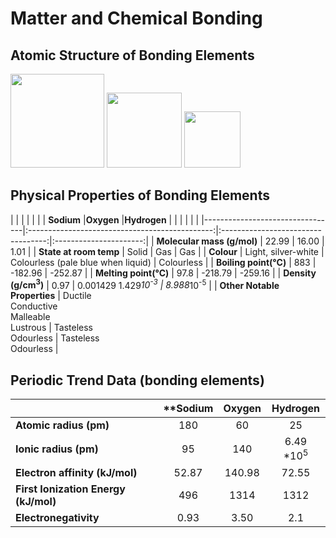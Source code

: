 # Matter and Chemical Bonding

## Atomic Structure of Bonding Elements

<img src="https://upload.wikimedia.org/wikipedia/commons/thumb/8/87/Electron_shell_011_Sodium_-_no_label.svg/240px-Electron_shell_011_Sodium_-_no_label.svg.png" width="150"/> <img src="https://useruploads.socratic.org/49kBkbYKRkeES4XK0hUF_1000px-Electron_shell_008_Oxygen_-_no_label.svg.png" width="120"/> <img src="https://textimgs.s3.amazonaws.com/BLchem/hell-001-hydrogen-no-label.svg" width="90"/> 


## Physical Properties of Bonding Elements

|                                 |                                                |                                    |                        |
|                                 | **Sodium**                                     |**Oxygen**                          |**Hydrogen**            |
|                                 |                                                |                                    |                        |
|---------------------------------|:----------------------------------------------:|:----------------------------------:|:----------------------:|
| **Molecular mass (g/mol)**      | 22.99                                          | 16.00                              | 1.01                   |
| **State at room temp**          | Solid                                          | Gas                                | Gas                    |
| **Colour**                      | Light, silver-white                            | Colourless (pale blue when liquid) | Colourless             |
| **Boiling point(°C)**           | 883                                            | -182.96                            | -252.87                |
| **Melting point(°C)**           | 97.8                                           | -218.79                            | -259.16                |
| **Density (g/cm<sup>3</sup>)**  | 0.97                                           | 0.001429 1.429*10<sup>-3</sup>     | 8.988*10<sup>-5</sup>  |
| **Other Notable Properties**    | Ductile<br>Conductive<br>Malleable<br>Lustrous | Tasteless<br>Odourless             | Tasteless<br>Odourless |

## Periodic Trend Data (bonding elements)

|                                      | **Sodium | Oxygen |       Hydrogen       |
|--------------------------------------|:------:|:------:|:--------------------:|
|        **Atomic radius (pm)**        |   180  |   60   |          25          |
|         **Ionic radius (pm)**        |   95   |   140  | 6.49 *10<sup>5</sup> |
|    **Electron affinity (kJ/mol)**    |  52.87 | 140.98 |         72.55        |
| **First Ionization Energy (kJ/mol)** |   496  |  1314  |         1312         |
|         **Electronegativity**        |  0.93  |  3.50  |          2.1         |
